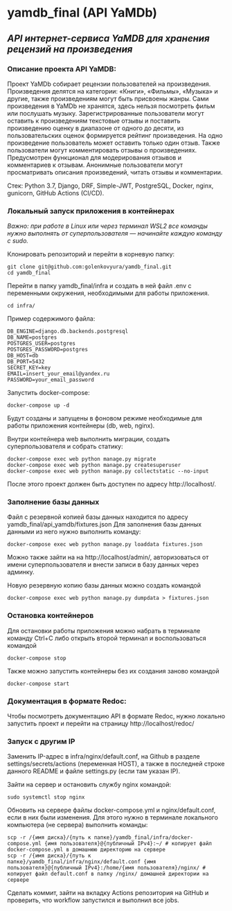 # yamdb_final (API YaMDb)

## _API интернет-сервиса YaMDB для хранения рецензий на произведения_

### Описание проекта API YaMDB:

Проект YaMDb собирает рецензии пользователей на произведения. Произведения
делятся на категории: «Книги», «Фильмы», «Музыка» и другие, также произведениям
могут быть присвоены жанры. Сами произведения в YaMDb не хранятся, здесь нельзя
посмотреть фильм или послушать музыку. Зарегистрированные пользователи могут
оставить к произведениям текстовые отзывы и поставить произведению оценку в
диапазоне от одного до десяти, из пользовательских оценок формируется рейтинг
произведения. На одно произведение пользователь может оставить только один
отзыв. Также пользователи могут комментировать отзывы о произведениях.
Предусмотрен функционал для модерирования отзывов и комментариев к отзывам.
Анонимные пользователи могут просматривать описания произведений, читать отзывы
и комментарии.

Стек: Python 3.7, Django, DRF, Simple-JWT, PostgreSQL, Docker, nginx, gunicorn, 
GitHub Actions (CI/CD).

### Локальный запуск приложения в контейнерах

_Важно: при работе в Linux или через терминал WSL2 все команды нужно выполнять от суперпользователя — начинайте каждую команду с sudo._

Клонировать репозиторий и перейти в корневую папку:
```
git clone git@github.com:golenkovyura/yamdb_final.git
cd yamdb_final
```

Перейти в папку yamdb_final/infra и создать в ней файл .env с 
переменными окружения, необходимыми для работы приложения.
```
cd infra/
```

Пример содержимого файла:
```
DB_ENGINE=django.db.backends.postgresql
DB_NAME=postgres
POSTGRES_USER=postgres
POSTGRES_PASSWORD=postgres
DB_HOST=db
DB_PORT=5432
SECRET_KEY=key
EMAIL=insert_your_email@yandex.ru
PASSWORD=your_email_password
```

Запустить docker-compose: 
```
docker-compose up -d
```
Будут созданы и запущены в фоновом режиме необходимые для работы приложения 
контейнеры (db, web, nginx).

Внутри контейнера web выполнить миграции, создать 
суперпользователя и собрать статику:
```
docker-compose exec web python manage.py migrate
docker-compose exec web python manage.py createsuperuser
docker-compose exec web python manage.py collectstatic --no-input 
```
После этого проект должен быть доступен по адресу http://localhost/. 

### Заполнение базы данных

Файл с резервной копией базы данных находится по адресу 
yamdb_final/api_yamdb/fixtures.json
Для заполнения базы данных данными из него нужно выполнить команду:
```
docker-compose exec web python manage.py loaddata fixtures.json
```

Можно также зайти на на http://localhost/admin/, авторизоваться от имени 
суперпользователя и внести записи в базу данных через админку.

Новую резервную копию базы данных можно создать командой
```
docker-compose exec web python manage.py dumpdata > fixtures.json 
```

### Остановка контейнеров

Для остановки работы приложения можно набрать в терминале команду Ctrl+C 
либо открыть второй терминал и воспользоваться командой
```
docker-compose stop 
```
Также можно запустить контейнеры без их создания заново командой
```
docker-compose start 
```

### Документация в формате Redoc:

Чтобы посмотреть документацию API в формате Redoc, нужно локально запустить 
проект и перейти на страницу http://localhost/redoc/

### Запуск с другим IP

Заменить IP-адрес в infra/nginx/default.conf, на Github в разделе 
settings/secrets/actions (переменная HOST), а также в последней строке 
данного README и файле settings.py (если там указан IP).

Зайти на сервер и остановить службу nginx командой:
```
sudo systemctl stop nginx 
```
Обновить на сервере файлы docker-compose.yml и nginx/default.conf, если в них 
были изменения. Для этого нужно в терминале локального компьютера (не сервера) 
выполнить команды:
```
scp -r /{имя диска}/{путь к папке}/yamdb_final/infra/docker-compose.yml {имя пользователя}@{публичный IPv4}:~/ # копирует файл docker-compose.yml в домашнюю директорию на сервере
scp -r /{имя диска}/{путь к папке}/yamdb_final/infra/nginx/default.conf {имя пользователя}@{публичный IPv4}:/home/{имя пользователя}/nginx/ # копирует файл default.conf в папку /nginx/ домашней директории на сервере
```

Сделать коммит, зайти на вкладку Actions репозитория на GitHub и проверить, 
что workflow запустился и выполнил все jobs.

